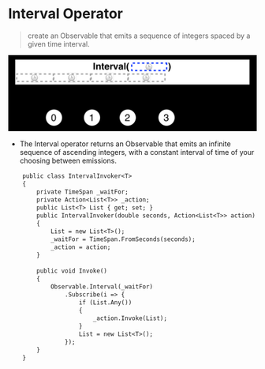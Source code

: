 # Interval Operator

> create an Observable that emits a sequence of integers spaced by a given time interval.

![interval Operator](20220625123813.png)

- The Interval operator returns an Observable that emits an infinite sequence of ascending integers, with a constant interval of time of your choosing between emissions.

```{c#}
    public class IntervalInvoker<T>
    {
        private TimeSpan _waitFor;
        private Action<List<T>> _action;
        public List<T> List { get; set; }
        public IntervalInvoker(double seconds, Action<List<T>> action)
        {
            List = new List<T>();
            _waitFor = TimeSpan.FromSeconds(seconds);
            _action = action;
        }

        public void Invoke()
        {
            Observable.Interval(_waitFor)
                .Subscribe(i => {
                    if (List.Any())
                    {
                        _action.Invoke(List);
                    }
                    List = new List<T>();
                });
        }
    }
```